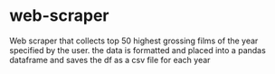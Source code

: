 # web-scraper
Web scraper that collects top 50 highest grossing films of the year specified by the user. 
the data is formatted and placed into a pandas dataframe and saves the df as a csv file for each year

